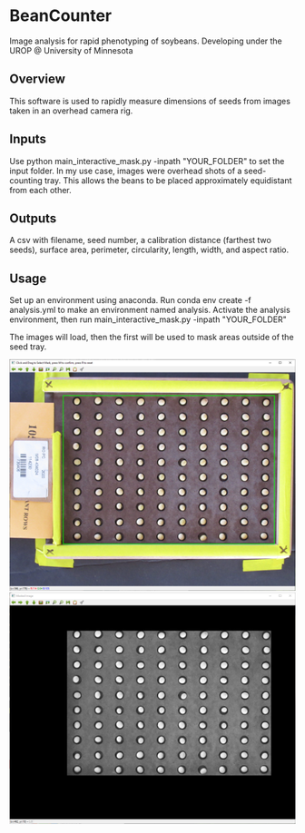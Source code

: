 # BeanCounter
Image analysis for rapid phenotyping of soybeans. Developing under the UROP @ University of Minnesota

## Overview
This software is used to rapidly measure dimensions of seeds from images taken in an overhead camera rig.

## Inputs
Use python main_interactive_mask.py -inpath "YOUR_FOLDER" to set the input folder. In my use case, images were overhead shots of a seed-counting tray. This allows the beans to be placed approximately equidistant from each other.

## Outputs
A csv with filename, seed number, a calibration distance (farthest two seeds), surface area, perimeter, circularity, length, width, and aspect ratio.

## Usage
Set up an environment using anaconda. Run conda env create -f analysis.yml to make an environment named analysis.
Activate the analysis environment, then run main_interactive_mask.py -inpath "YOUR_FOLDER"

The images will load, then the first will be used to mask areas outside of the seed tray. 

![Masked](extras/traced.png)
![Traced](extras/masked.png)

